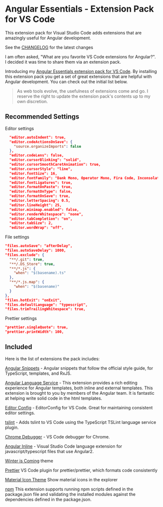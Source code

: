 # Angular Essentials - Extension Pack for VS Code

This extension pack for Visual Studio Code adds extensions that are amazingly useful for Angular development.

See the [CHANGELOG](CHANGELOG.md) for the latest changes

I am often asked, "What are you favorite VS Code extensions for Angular?". I decided it was time to share them via an extension pack.

Introducing my [Angular Essentials extension pack for VS Code](https://marketplace.visualstudio.com/items?itemName=johnpapa.angular-essentials). By installing this extension pack you get a set of great extensions that are helpful with Angular development. You can check out the initial list below.

> As web tools evolve, the usefulness of extensions come and go. I reserve the right to update the extension pack's contents up to my own discretion.

## Recommended Settings

Editor settings

```json
  "editor.autoIndent": true,
  "editor.codeActionsOnSave": {
    "source.organizeImports": false
  },
  "editor.codeLens": false,
  "editor.cursorBlinking": "solid",
  "editor.cursorSmoothCaretAnimation": true,
  "editor.cursorStyle": "line",
  "editor.fontSize": 16,
  "editor.fontFamily": "Dank Mono, Operator Mono, Fira Code, Inconsolata, Menlo",
  "editor.fontLigatures": true,
  "editor.formatOnPaste": true,
  "editor.formatOnType": false,
  "editor.formatOnSave": true,
  "editor.letterSpacing": 0.5,
  "editor.lineHeight": 25,
  "editor.minimap.enabled": false,
  "editor.renderWhitespace": "none",
  "editor.tabCompletion": "on",
  "editor.tabSize": 2,
  "editor.wordWrap": "off",
```

File settings

```json
"files.autoSave": "afterDelay",
"files.autoSaveDelay": 1000,
"files.exclude": {
  "**/.git": true,
  "**/.DS_Store": true,
  "**/*.js": {
    "when": "$(basename).ts"
  },
  "**/*.js.map": {
    "when": "$(basename)"
  }
},
"files.hotExit": "onExit",
"files.defaultLanguage": "typescript",
"files.trimTrailingWhitespace": true,
```

Prettier settings

```json
"prettier.singleQuote": true,
"prettier.printWidth": 100,
```

## Included

Here is the list of extensions the pack includes:

[Angular Snippets](https://marketplace.visualstudio.com/items?itemName=johnpapa.Angular2&wt.mc_id=vscodeangularessentials-github-jopapa) - Angular snippets that follow the official style guide, for TypeScript, templates, and RxJS.

[Angular Language Service](https://marketplace.visualstudio.com/items?itemName=Angular.ng-template&wt.mc_id=vscodeangularessentials-github-jopapa) - This extension provides a rich editing experience for Angular templates, both inline and external templates. This extension is brought to you by members of the Angular team. It is fantastic at helping write solid code in the html templates.

[Editor Config](https://marketplace.visualstudio.com/items?itemName=EditorConfig.EditorConfig&wt.mc_id=vscodeangularessentials-github-jopapa) - EditorConfig for VS Code. Great for maintaining consistent editor settings.

[tslint](https://marketplace.visualstudio.com/items?itemName=ms-vscode.vscode-typescript-tslint-plugin&wt.mc_id=vscodeangularessentials-github-jopapa) - Adds tslint to VS Code using the TypeScript TSLint language service plugin.

[Chrome Debugger](https://marketplace.visualstudio.com/items?itemName=msjsdiag.debugger-for-chrome&wt.mc_id=vscodeangularessentials-github-jopapa) - VS Code debugger for Chrome.

[Angular Inline](https://marketplace.visualstudio.com/items?itemName=natewallace.angular2-inline&wt.mc_id=vscodeangularessentials-github-jopapa) - Visual Studio Code language extension for javascript/typescript files that use Angular2.

[Winter is Coming](https://marketplace.visualstudio.com/items?itemName=johnpapa.winteriscoming&wt.mc_id=vscodeangularessentials-github-jopapa) theme

[Prettier](https://marketplace.visualstudio.com/items?itemName=esbenp.prettier-vscode&wt.mc_id=vscodeangularessentials-github-jopapa) VS Code plugin for prettier/prettier, which formats code consistently

[Material Icon Theme](https://marketplace.visualstudio.com/items?itemName=pkief.material-icon-theme&wt.mc_id=vscodeangularessentials-github-jopapa) Show material icons in the explorer

[npm](https://marketplace.visualstudio.com/items?itemName=eg2.vscode-npm-script&wt.mc_id=vscodeangularessentials-github-jopapa) This extension supports running npm scripts defined in the package.json file and validating the installed modules against the dependencies defined in the package.json.
